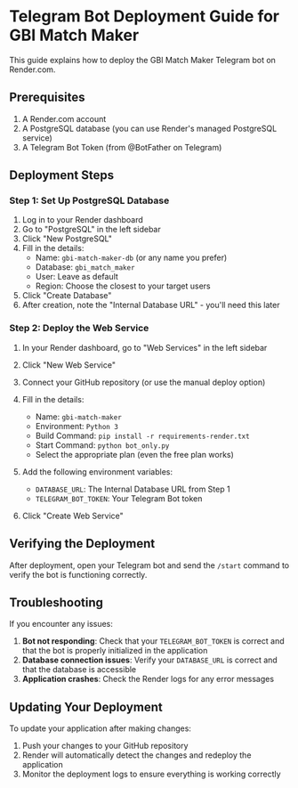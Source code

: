 # Telegram Bot Deployment Guide for GBI Match Maker

This guide explains how to deploy the GBI Match Maker Telegram bot on Render.com.

## Prerequisites

1. A Render.com account
2. A PostgreSQL database (you can use Render's managed PostgreSQL service)
3. A Telegram Bot Token (from @BotFather on Telegram)

## Deployment Steps

### Step 1: Set Up PostgreSQL Database

1. Log in to your Render dashboard
2. Go to "PostgreSQL" in the left sidebar
3. Click "New PostgreSQL"
4. Fill in the details:
   - Name: `gbi-match-maker-db` (or any name you prefer)
   - Database: `gbi_match_maker`
   - User: Leave as default
   - Region: Choose the closest to your target users
5. Click "Create Database"
6. After creation, note the "Internal Database URL" - you'll need this later

### Step 2: Deploy the Web Service

1. In your Render dashboard, go to "Web Services" in the left sidebar
2. Click "New Web Service"
3. Connect your GitHub repository (or use the manual deploy option)
4. Fill in the details:
   - Name: `gbi-match-maker`
   - Environment: `Python 3`
   - Build Command: `pip install -r requirements-render.txt`
   - Start Command: `python bot_only.py`
   - Select the appropriate plan (even the free plan works)

5. Add the following environment variables:
   - `DATABASE_URL`: The Internal Database URL from Step 1
   - `TELEGRAM_BOT_TOKEN`: Your Telegram Bot token

6. Click "Create Web Service"

## Verifying the Deployment

After deployment, open your Telegram bot and send the `/start` command to verify the bot is functioning correctly.

## Troubleshooting

If you encounter any issues:

1. **Bot not responding**: Check that your `TELEGRAM_BOT_TOKEN` is correct and that the bot is properly initialized in the application
2. **Database connection issues**: Verify your `DATABASE_URL` is correct and that the database is accessible
3. **Application crashes**: Check the Render logs for any error messages

## Updating Your Deployment

To update your application after making changes:

1. Push your changes to your GitHub repository
2. Render will automatically detect the changes and redeploy the application
3. Monitor the deployment logs to ensure everything is working correctly